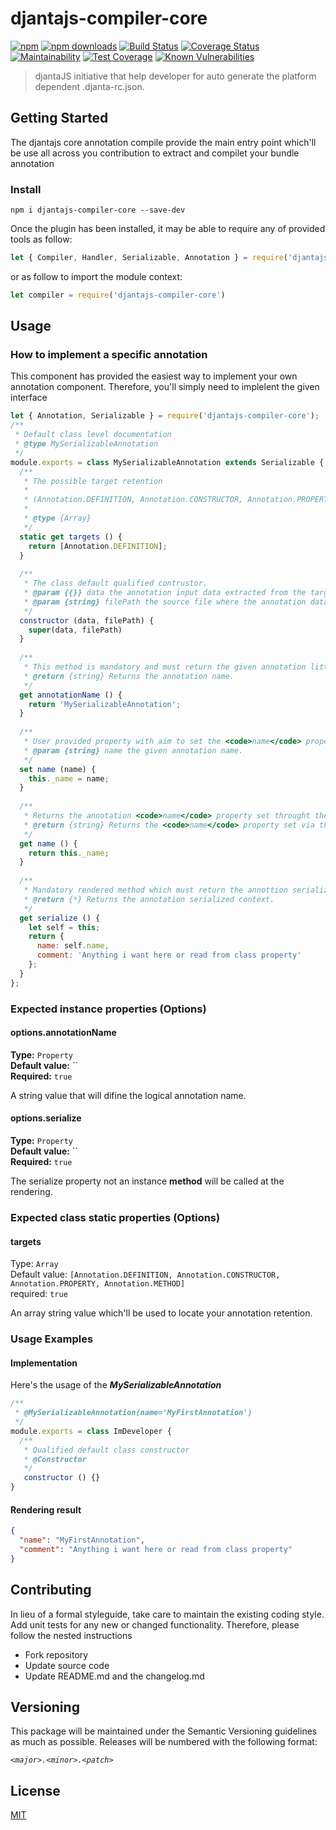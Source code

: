 # djantajs-compiler-core

[![npm](https://img.shields.io/npm/v/djantajs-compiler-core.svg?style=flat)](https://github.com/djanta/djantajs-compiler-core)
[![npm downloads](https://img.shields.io/npm/dw/djantajs-compiler-core.svg?style=flat)](https://www.npmjs.com/package/djantajs-compiler-core)
[![Build Status](https://travis-ci.org/djanta/djantajs-compiler-core.svg?branch=master)](https://travis-ci.org/djanta/djantajs-compiler-core)
[![Coverage Status](https://coveralls.io/repos/github/djanta/djantajs-compiler-core/badge.svg?branch=master)](https://coveralls.io/github/djanta/djantajs-compiler-core?branch=master)
[![Maintainability](https://api.codeclimate.com/v1/badges/347ec3025adcdf13f7a6/maintainability)](https://codeclimate.com/github/djanta/djantajs-compiler-core/maintainability)
[![Test Coverage](https://api.codeclimate.com/v1/badges/347ec3025adcdf13f7a6/test_coverage)](https://codeclimate.com/github/djanta/djantajs-compiler-core/test_coverage)
[![Known Vulnerabilities](https://snyk.io/test/github/djanta/djantajs-compiler-core/badge.svg)](https://snyk.io/test/github/djanta/djantajs-compiler-core)

> djantaJS initiative that help developer for auto generate the platform dependent .djanta-rc.json.

## Getting Started

The djantajs core annotation compile provide the main entry point which'll be use all across you contribution to extract and compilet your bundle annotation

### Install

```shell
npm i djantajs-compiler-core --save-dev
```

Once the plugin has been installed, it may be able to require any of provided tools as follow:

```js
let { Compiler, Handler, Serializable, Annotation } = require('djantajs-compiler-core')
```

or as follow to import the module context: 

```js
let compiler = require('djantajs-compiler-core')
```

## Usage

### How to implement a specific annotation
This component has provided the easiest way to implement your own annotation component. Therefore, you'll simply need to implelent the given interface 

```js
let { Annotation, Serializable } = require('djantajs-compiler-core');
/**
 * Default class level documentation
 * @type MySerializableAnnotation
 */
module.exports = class MySerializableAnnotation extends Serializable {
  /**
   * The possible target retention
   *
   * (Annotation.DEFINITION, Annotation.CONSTRUCTOR, Annotation.PROPERTY, Annotation.METHOD)
   *
   * @type {Array}
   */
  static get targets () {
    return [Annotation.DEFINITION];
  }
    
  /**
   * The class default qualified contrustor.
   * @param {{}} data the annotation input data extracted from the target source
   * @param {string} filePath the source file where the annotation data has been extracted from
   */
  constructor (data, filePath) {
    super(data, filePath)
  }
  
  /**
   * This method is mandatory and must return the given annotation litteral name
   * @return {string} Returns the annotation name.
   */
  get annotationName () {
    return 'MySerializableAnnotation';
  }
  
  /**
   * User provided property with aim to set the <code>name</code> property throught the annotation
   * @param {string} name the given annotation name.
   */
  set name (name) {
    this._name = name;
  }
  
  /**
   * Returns the annotation <code>name</code> property set throught the annotation
   * @return {string} Returns the <code>name</code> property set via the annotation
   */
  get name () {
    return this._name;
  }
  
  /**
   * Mandatory rendered method which must return the annottion serialized context
   * @return {*} Returns the annotation serialized context.
   */
  get serialize () {
    let self = this;
    return {
      name: self.name,
      comment: 'Anything i want here or read from class property'
    };
  }
};
```

### Expected instance properties (Options)

#### options.annotationName
**Type:** `Property` <br/>
**Default value:** `` <br/>
**Required:** `true` <br/>

A string value that will difine the logical annotation name.

#### options.serialize
**Type:** `Property` <br/>
**Default value:** `` <br/>
**Required:** `true` <br/>

The serialize property not an instance **method** will be called at the rendering.


### Expected class static properties (Options)

#### targets
Type: `Array`<br/>
Default value: `[Annotation.DEFINITION, Annotation.CONSTRUCTOR, Annotation.PROPERTY, Annotation.METHOD]`<br/>
required: `true`<br/>

An array string value which'll be used to locate your annotation retention.

### Usage Examples

#### Implementation

Here's the usage of the _**MySerializableAnnotation**_

```js
/**
 * @MySerializableAnnotation(name='MyFirstAnnotation')
 */
module.exports = class ImDeveloper {
  /**
   * Qualified default class constructor
   * @Constructor
   */
   constructor () {}
}
```

#### Rendering result
```json
{
  "name": "MyFirstAnnotation",
  "comment": "Anything i want here or read from class property"
}
```

## Contributing

In lieu of a formal styleguide, take care to maintain the existing coding style. Add unit tests for any new or changed functionality. Therefore, please follow the nested instructions

* Fork repository
* Update source code
* Update README.md and the changelog.md

## Versioning
This package will be maintained under the Semantic Versioning guidelines as much as possible. Releases will be numbered with the following format:

_`<major>.<minor>.<patch>`_

## License

[MIT](https://github.com/djanta/djantajs-compiler-core/blob/master/LICENSE)
